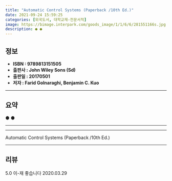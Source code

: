 ```yaml
---
title: "Automatic Control Systems (Paperback /10th Ed.)"
date: 2021-09-24 15:59:25
categories: [외국도서, 대학교재-전문서적]
image: https://bimage.interpark.com/goods_image/1/1/6/6/281551166s.jpg
description: ● ●
---
```


## **정보**

- **ISBN : 9789813151505**
- **출판사 : John Wiley   Sons (Sd)**
- **출판일 : 20170501**
- **저자 : Farid Golnaraghi, Benjamin C. Kuo**

------



## **요약**

●  ●  

------



------


Automatic Control Systems (Paperback /10th Ed.) 

------


## **리뷰** 

5.0 이-재 좋습니다 2020.03.29 <br/>